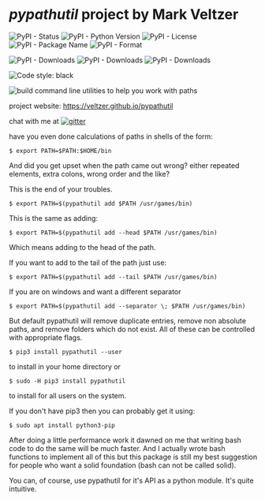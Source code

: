 
# *pypathutil* project by Mark Veltzer

![PyPI - Status](https://img.shields.io/pypi/status/pypathutil)
![PyPI - Python Version](https://img.shields.io/pypi/pyversions/pypathutil)
![PyPI - License](https://img.shields.io/pypi/l/pypathutil)
![PyPI - Package Name](https://img.shields.io/pypi/v/pypathutil)
![PyPI - Format](https://img.shields.io/pypi/format/pypathutil)

![PyPI - Downloads](https://img.shields.io/pypi/dd/pypathutil)
![PyPI - Downloads](https://img.shields.io/pypi/dw/pypathutil)
![PyPI - Downloads](https://img.shields.io/pypi/dm/pypathutil)

![Code style: black](https://img.shields.io/badge/code%20style-black-000000.svg)

![build](https://github.com/veltzer/pypathutil/workflows/build/badge.svg)
command line utilities to help you work with paths

project website: https://veltzer.github.io/pypathutil

chat with me at [![gitter](https://badges.gitter.im/Join%20Chat.svg)](https://gitter.im/veltzer/mark.veltzer)


have you even done calculations of paths in shells of the form:

    $ export PATH=$PATH:$HOME/bin

And did you get upset when the path came out wrong? either repeated
elements, extra colons, wrong order and the like?

This is the end of your troubles.


    $ export PATH=$(pypathutil add $PATH /usr/games/bin)

This is the same as adding:

    $ export PATH=$(pypathutil add --head $PATH /usr/games/bin)

Which means adding to the head of the path.

If you want to add to the tail of the path just use:

    $ export PATH=$(pypathutil add --tail $PATH /usr/games/bin)

If you are on windows and want a different separator

    $ export PATH=$(pypathutil add --separator \; $PATH /usr/games/bin)

But default pypathutil will remove duplicate entries,
remove non absolute paths, and remove folders which do not exist.
All of these can be controlled with appropriate flags.


    $ pip3 install pypathutil --user

to install in your home directory or

    $ sudo -H pip3 install pypathutil

to install for all users on the system.

If you don't have pip3 then you can probably get it using:

    $ sudo apt install python3-pip


After doing a little performance work it dawned on me that writing bash
code to do the same will be much faster. And I actually wrote bash
functions to implement all of this but this package is still my best
suggestion for people who want a solid foundation (bash can not be
called solid).


You can, of course, use pypathutil for it's API as a python module.
It's quite intuitive.

